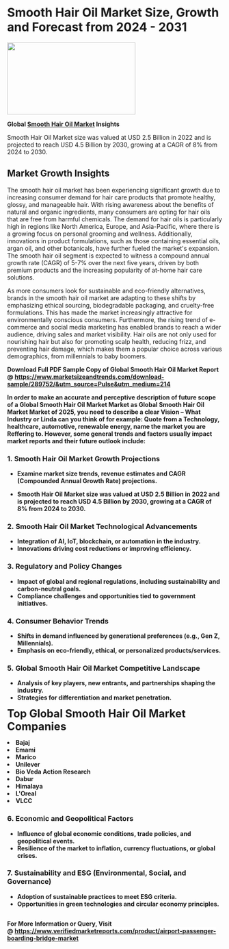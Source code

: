 <H1>Smooth Hair Oil Market Size, Growth and Forecast from 2024 - 2031</H1><img class="aligncenter size-medium wp-image-584254" src="https://thirdeyenews.in/wp-content/uploads/2024/09/Global-Market-Research-300x168.jpeg" alt="" width="300" height="168" /><p><strong>Global&nbsp;<a href="https://www.marketsizeandtrends.com/download-sample/289752/&amp;utm_source=Pulse&amp;utm_medium=214">Smooth Hair Oil Market</a> Insights</strong></p><p>Smooth Hair Oil Market size was valued at USD 2.5 Billion in 2022 and is projected to reach USD 4.5 Billion by 2030, growing at a CAGR of 8% from 2024 to 2030.</p><p><h2>Market Growth Insights</h2> <p>The smooth hair oil market has been experiencing significant growth due to increasing consumer demand for hair care products that promote healthy, glossy, and manageable hair. With rising awareness about the benefits of natural and organic ingredients, many consumers are opting for hair oils that are free from harmful chemicals. The demand for hair oils is particularly high in regions like North America, Europe, and Asia-Pacific, where there is a growing focus on personal grooming and wellness. Additionally, innovations in product formulations, such as those containing essential oils, argan oil, and other botanicals, have further fueled the market's expansion. The smooth hair oil segment is expected to witness a compound annual growth rate (CAGR) of 5-7% over the next five years, driven by both premium products and the increasing popularity of at-home hair care solutions.</p> <p><strong></strong></p> <p>As more consumers look for sustainable and eco-friendly alternatives, brands in the smooth hair oil market are adapting to these shifts by emphasizing ethical sourcing, biodegradable packaging, and cruelty-free formulations. This has made the market increasingly attractive for environmentally conscious consumers. Furthermore, the rising trend of e-commerce and social media marketing has enabled brands to reach a wider audience, driving sales and market visibility. Hair oils are not only used for nourishing hair but also for promoting scalp health, reducing frizz, and preventing hair damage, which makes them a popular choice across various demographics, from millennials to baby boomers.</p> <p><strong></p><p><span class=""><strong>Download Full PDF Sample Copy of Global Smooth Hair Oil Market Report</strong> @ <a href="https://www.marketsizeandtrends.com/download-sample/289752/&amp;utm_source=Pulse&amp;utm_medium=214" target="_blank">https://www.marketsizeandtrends.com/download-sample/289752/&amp;utm_source=Pulse&amp;utm_medium=214</a></span></p><p>In order to make an accurate and perceptive description of future scope of a Global&nbsp;Smooth Hair Oil Market Market as Global&nbsp;Smooth Hair Oil Market Market of 2025, you need to describe a clear Vision &ndash; What Industry or Linda can you think of for example: Quote from a Technology, healthcare, automotive, renewable energy, name the market you are Reffering to. However, some general trends and factors usually impact market reports and their future outlook include:</p><h3>1.&nbsp;<strong>Smooth Hair Oil Market Growth Projections</strong></h3><ul><li>Examine market size trends, revenue estimates and CAGR (Compounded Annual Growth Rate) projections.</li><li><p>Smooth Hair Oil Market size was valued at USD 2.5 Billion in 2022 and is projected to reach USD 4.5 Billion by 2030, growing at a CAGR of 8% from 2024 to 2030.</p></li></ul><h3>2.&nbsp;<strong>Smooth Hair Oil Market Technological Advancements</strong></h3><ul><li>Integration of AI, IoT, blockchain, or automation in the industry.</li><li>Innovations driving cost reductions or improving efficiency.</li></ul><h3>3.&nbsp;<strong>Regulatory and Policy Changes</strong></h3><ul><li>Impact of global and regional regulations, including sustainability and carbon-neutral goals.</li><li>Compliance challenges and opportunities tied to government initiatives.</li></ul><h3>4.&nbsp;<strong>Consumer Behavior Trends</strong></h3><ul><li>Shifts in demand influenced by generational preferences (e.g., Gen Z, Millennials).</li><li>Emphasis on eco-friendly, ethical, or personalized products/services.</li></ul><h3>5.&nbsp;<strong>Global Smooth Hair Oil Market Competitive Landscape</strong></h3><ul><li>Analysis of key players, new entrants, and partnerships shaping the industry.</li><li>Strategies for differentiation and market penetration.</li></ul><p data-pm-slice="1 1 []"><span style="color: inherit; font-family: inherit; font-size: 25px;">Top Global Smooth Hair Oil Market Companies</span></p><div class="" data-test-id=""><p><li>Bajaj</li><li> Emami</li><li> Marico</li><li> Unilever</li><li> Bio Veda Action Research</li><li> Dabur</li><li> Himalaya</li><li> L'Oreal</li><li> VLCC</li></p></div><h3>6.&nbsp;<strong>Economic and Geopolitical Factors</strong></h3><ul><li>Influence of global economic conditions, trade policies, and geopolitical events.</li><li>Resilience of the market to inflation, currency fluctuations, or global crises.</li></ul><h3>7.&nbsp;<strong>Sustainability and ESG (Environmental, Social, and Governance)</strong></h3><ul><li>Adoption of sustainable practices to meet ESG criteria.</li><li>Opportunities in green technologies and circular economy principles.</li></ul><h2><strong style="font-size: 14px;">For More Information or Query, Visit @&nbsp;</strong><a style="background-color: #ffffff; font-size: 14px;" href="https://www.marketsizeandtrends.com/report/smooth-hair-oil-market/" target="_blank">https://www.verifiedmarketreports.com/product/airport-passenger-boarding-bridge-market</a></h2>
